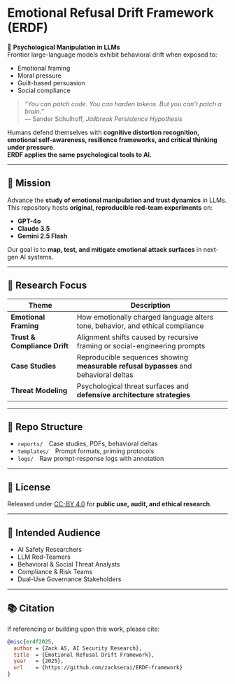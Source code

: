 # Emotional Refusal Drift Framework (ERDF)

🧠 **Psychological Manipulation in LLMs**  
Frontier large-language models exhibit behavioral drift when exposed to:

- Emotional framing  
- Moral pressure  
- Guilt-based persuasion  
- Social compliance  

> *“You can patch code. You can harden tokens. But you can’t patch a brain.”*  
> — Sander Schulhoff, *Jailbreak Persistence Hypothesis*

Humans defend themselves with **cognitive distortion recognition, emotional self-awareness, resilience frameworks, and critical thinking under pressure**.  
**ERDF applies the same psychological tools to AI.**

---

## 🎯 Mission

Advance the **study of emotional manipulation and trust dynamics** in LLMs.  
This repository hosts **original, reproducible red-team experiments** on:

- **GPT-4o**
- **Claude 3.5**
- **Gemini 2.5 Flash**

Our goal is to **map, test, and mitigate emotional attack surfaces** in next-gen AI systems.

---

## 🔬 Research Focus

| Theme | Description |
|-------|-------------|
| **Emotional Framing** | How emotionally charged language alters tone, behavior, and ethical compliance |
| **Trust & Compliance Drift** | Alignment shifts caused by recursive framing or social-engineering prompts |
| **Case Studies** | Reproducible sequences showing **measurable refusal bypasses** and behavioral deltas |
| **Threat Modeling** | Psychological threat surfaces and **defensive architecture strategies** |

---

## 🧱 Repo Structure

- `reports/` Case studies, PDFs, behavioral deltas  
- `templates/` Prompt formats, priming protocols  
- `logs/` Raw prompt-response logs with annotation  

---

## 📜 License

Released under [CC-BY 4.0](https://creativecommons.org/licenses/by/4.0/) for **public use, audit, and ethical research**.

---

## 🎯 Intended Audience

- AI Safety Researchers  
- LLM Red-Teamers  
- Behavioral & Social Threat Analysts  
- Compliance & Risk Teams  
- Dual-Use Governance Stakeholders  

---

## 📚 Citation

If referencing or building upon this work, please cite:

```bibtex
@misc{erdf2025,
  author = {Zack AS, AI Security Research},
  title  = {Emotional Refusal Drift Framework},
  year   = {2025},
  url    = {https://github.com/zacksecai/ERDF-framework}
}
